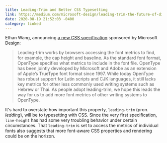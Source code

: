 ```yaml
---
title: Leading-Trim and Better CSS Typesetting
link: https://medium.com/microsoft-design/leading-trim-the-future-of-digital-typesetting-d082d84b202
date: 2020-08-19 21:52:03 -0400
category: linked
---
```


Ethan Wang, announcing [a new CSS specification](https://www.w3.org/TR/2020/WD-css-inline-3-20200618/#propdef-leading-trim)
sponsored by Microsoft Design:

> Leading-trim works by browsers accessing the font metrics to find, for example, the cap height and
> baseline. As the standard font format, OpenType specifies what metrics to include in the font
> file. OpenType has been jointly developed by Microsoft and Adobe as an extension of Apple’s
> TrueType font format since 1997. While today OpenType has robust support for Latin scripts and CJK
> languages, it still lacks key metrics for other less commonly used writing systems such as Hebrew
> or Thai. As people adopt leading-trim, we hope this leads the way for us to add more font metrics
> of other writing systems to OpenType.

It's hard to overstate how important this property, `leading-trim` (pron. *ledding*), will be to
typesetting with CSS. Since the very first specification, `line-height` has had some very troubling
behavior under certain circumstances. That `leading-trim` is set to access the metrics of individual
fonts also suggests that more font-aware CSS properties and rendering could be on the horizon.

